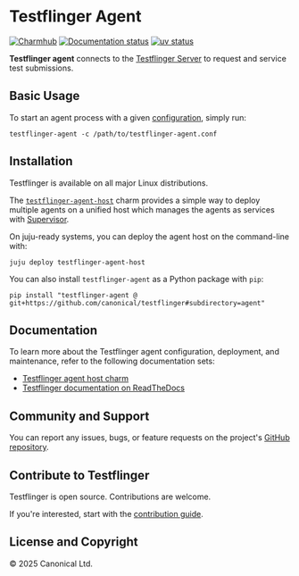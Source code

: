 # Testflinger Agent

[![Charmhub][charmhub-badge]][charmhub-site]
[![Documentation status][rtd-badge]][rtd-latest]
[![uv status][uv-badge]][uv-site]

**Testflinger agent** connects to the [Testflinger Server](../server/README.md)
to request and service test submissions.

## Basic Usage

To start an agent process with a given [configuration], simply run:

```shell
testflinger-agent -c /path/to/testflinger-agent.conf
```

## Installation

Testflinger is available on all major Linux distributions.

The [`testflinger-agent-host`][charmhub-site] charm provides a simple way to
deploy multiple agents on a unified host which manages the agents as services
with [Supervisor][supervisord].

On juju-ready systems, you can deploy the agent host on the command-line with:

```shell
juju deploy testflinger-agent-host
```

You can also install `testflinger-agent` as a Python package with `pip`:

```shell
pip install "testflinger-agent @ git+https://github.com/canonical/testflinger#subdirectory=agent"
```

## Documentation

To learn more about the Testflinger agent configuration, deployment, and
maintenance, refer to the following documentation sets:

- [Testflinger agent host charm][charmhub-site]
- [Testflinger documentation on ReadTheDocs][rtd-latest]

## Community and Support

You can report any issues, bugs, or feature requests on the project's
[GitHub repository][github].

## Contribute to Testflinger

Testflinger is open source. Contributions are welcome.

If you're interested, start with the [contribution guide](../CONTRIBUTING.md).

## License and Copyright

© 2025 Canonical Ltd.

[charmhub-badge]: https://charmhub.io/testflinger-agent-host/badge.svg
[charmhub-site]: https://charmhub.io/testflinger-agent-host
[rtd-badge]: https://readthedocs.com/projects/canonical-testflinger/badge/?version=latest
[rtd-latest]: https://canonical-testflinger.readthedocs-hosted.com/en/latest/
[uv-badge]: https://img.shields.io/endpoint?url=https://raw.githubusercontent.com/astral-sh/uv/main/assets/badge/v0.json
[uv-site]: https://github.com/astral-sh/uv
[configuration]: https://canonical-testflinger.readthedocs-hosted.com/en/latest/reference/testflinger-agent-conf.html
[supervisord]: https://supervisord.org/
[github]: https://github.com/canonical/testflinger
